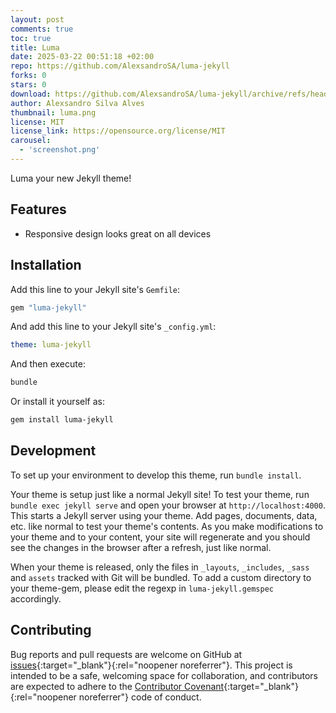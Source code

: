 ```yaml
---
layout: post
comments: true
toc: true
title: Luma
date: 2025-03-22 00:51:18 +02:00
repo: https://github.com/AlexsandroSA/luma-jekyll
forks: 0
stars: 0
download: https://github.com/AlexsandroSA/luma-jekyll/archive/refs/heads/main.zip
author: Alexsandro Silva Alves
thumbnail: luma.png
license: MIT
license_link: https://opensource.org/license/MIT
carousel:
  - 'screenshot.png'
---
```


Luma your new Jekyll theme!

## Features

- Responsive design looks great on all devices

## Installation

Add this line to your Jekyll site's `Gemfile`:

```ruby
gem "luma-jekyll"
```

And add this line to your Jekyll site's `_config.yml`:

```yaml
theme: luma-jekyll
```

And then execute:

```bash
bundle
````

Or install it yourself as:

```bash
gem install luma-jekyll
```

## Development

To set up your environment to develop this theme, run `bundle install`.

Your theme is setup just like a normal Jekyll site! To test your theme, run `bundle exec jekyll serve` and open your browser at `http://localhost:4000`. This starts a Jekyll server using your theme. Add pages, documents, data, etc. like normal to test your theme's contents. As you make modifications to your theme and to your content, your site will regenerate and you should see the changes in the browser after a refresh, just like normal.

When your theme is released, only the files in `_layouts`, `_includes`, `_sass` and `assets` tracked with Git will be bundled.
To add a custom directory to your theme-gem, please edit the regexp in `luma-jekyll.gemspec` accordingly.

## Contributing

Bug reports and pull requests are welcome on GitHub at [issues](https://github.com/AlexsandroSA/luma-jekyll){:target="_blank"}{:rel="noopener noreferrer"}. This project is intended to be a safe, welcoming space for collaboration, and contributors are expected to adhere to the [Contributor Covenant](https://www.contributor-covenant.org/){:target="_blank"}{:rel="noopener noreferrer"} code of conduct.
